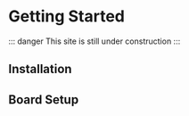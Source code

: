 # Getting Started

::: danger
This site is still under construction
:::

## Installation

## Board Setup



